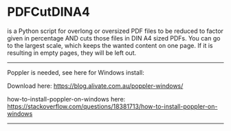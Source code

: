 # PDFCutDINA4

is a Python script for overlong or oversized PDF files to be reduced to factor given in percentage AND cuts those files in DIN A4 sized PDFs.
You can go to the largest scale, which keeps the wanted content on one page. If it is resulting in empty pages, they will be left out.

------------------- 
Poppler is needed, see here for Windows install: 

Download here: https://blog.alivate.com.au/poppler-windows/

how-to-install-poppler-on-windows here:
https://stackoverflow.com/questions/18381713/how-to-install-poppler-on-windows

--------------------

